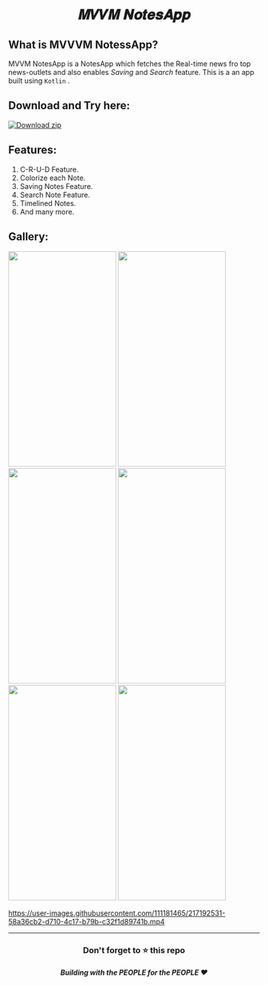 # <p align="center">𝑴𝑽𝑽𝑴 𝑵𝒐𝒕𝒆𝒔𝑨𝒑𝒑</P>
## What is MVVVM NotessApp?
MVVM NotesApp is a NotesApp which fetches the Real-time news fro top news-outlets and also enables *Saving* and *Search* feature.
This is a an app built using `Kotlin` .

## Download and Try here:
[![Download zip](https://custom-icon-badges.herokuapp.com/badge/-Download-blue?style=for-the-badge&logo=download&logoColor=white "Download zip")](https://drive.google.com/file/d/1ee37I42-Gv_jFKuF4e2FeS8_eBnAESA-/view?usp=share_link)



## Features:
1) C-R-U-D Feature.
2) Colorize each Note.
3) Saving Notes Feature. 
4) Search Note Feature.
5) Timelined Notes.
6) And many more.

## Gallery:
<kbd><img width="216" height="432" src="https://user-images.githubusercontent.com/110724849/219843143-51068f49-a9be-438a-afba-ad95677197e5.png"  /></kbd>
<kbd><img width="216" height="432" src="https://user-images.githubusercontent.com/110724849/219843147-22caa437-2457-4763-8b57-c545178fb7db.png"  /></kbd>
<kbd><img width="216" height="432" src="https://user-images.githubusercontent.com/110724849/219843158-c94abca4-5efb-41ce-bded-bfd48658b51f.png"  /></kbd>
<kbd><img width="216" height="432" src="https://user-images.githubusercontent.com/110724849/219843170-2fc280eb-b300-47db-bc22-98a473a21df2.png"  /></kbd>
<kbd><img width="216" height="432" src="https://user-images.githubusercontent.com/110724849/219843236-ed204f81-4955-475f-8209-8c0088d6a36f.png"  /></kbd>
<kbd><img width="216" height="432" src="https://user-images.githubusercontent.com/110724849/219843247-69ef3504-811d-44d7-a94b-2cd6218c9894.png"  /></kbd>

https://user-images.githubusercontent.com/111181465/217192531-58a36cb2-d710-4c17-b79b-c32f1d89741b.mp4

---
<div align="center">
    <h3>Don't forget to ⭐ this repo</h3>
    <h5>Building with the PEOPLE for the PEOPLE ❤️</h5>
</div>
